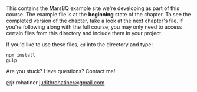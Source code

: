 # 

This contains the MarsBQ example site we're developing as part of this course. The example file is at the **beginning** state of the chapter. To see the completed version of the chapter, take a look at the next chapter's file. If you're following along with the full course, you may only need to access certain files from this directory and include them in your project.

If you'd like to use these files, `cd` into the directory and type:

```
npm install
gulp
```

Are you stuck? Have questions? Contact me!

@jr rohatiner
judithrohatiner@gmail.com
